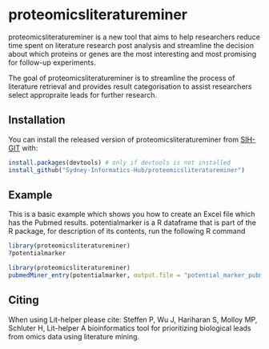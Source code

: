 # proteomicsliteratureminer
proteomicsliteratureminer is a new tool that aims to help researchers reduce time spent on literature research post analysis and streamline the decision about which proteins or genes are the most interesting and most promising for follow-up experiments.

<!-- badges: start -->
<!-- badges: end -->

The goal of proteomicsliteratureminer is to streamline the process of literature retrieval and provides result categorisation to assist researchers select appropraite leads for further research.

## Installation

You can install the released version of proteomicsliteratureminer from [SIH-GIT](https://github.com/Sydney-Informatics-Hub/proteomicsliteratureminer) with:

``` r
install.packages(devtools) # only if devtools is not installed
install_github("Sydney-Informatics-Hub/proteomicsliteratureminer")
```

## Example

This is a basic example which shows you how to create an Excel file which has the Pubmed results. potentialmarker is a R dataframe that is part of the R package, for description of its contents, run the following R command
``` r
library(proteomicsliteratureminer)
?potentialmarker
```

``` r
library(proteomicsliteratureminer)
pubmedMiner_entry(potentialmarker, output.file = "potential_marker_pubmed_results.xlsx")
```
## Citing
When using Lit-helper please cite: Steffen P, Wu J, Hariharan S, Molloy MP, Schluter H, Lit-helper A bioinformatics tool for prioritizing biological leads from omics data using literature mining.
